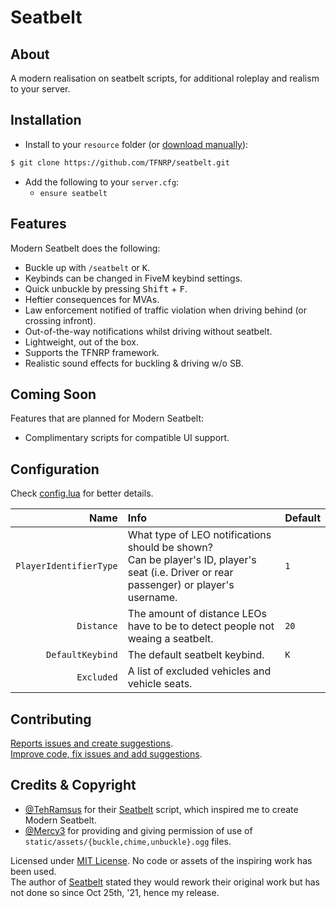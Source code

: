 # Seatbelt

## About

A modern realisation on seatbelt scripts, for additional roleplay and realism to your server.  

## Installation

- Install to your `resource` folder (or [download manually](https://github.com/TFNRP/seatbelt/archive/refs/heads/main.zip)):

```bash
$ git clone https://github.com/TFNRP/seatbelt.git
```

- Add the following to your `server.cfg`:
  - `ensure seatbelt`

## Features

Modern Seatbelt does the following:

- Buckle up with `/seatbelt` or <kbd>K</kbd>.
- Keybinds can be changed in FiveM keybind settings.
- Quick unbuckle by pressing <kbd>Shift</kbd> + <kbd>F</kbd>.
- Heftier consequences for MVAs.
- Law enforcement notified of traffic violation
  when driving behind (or crossing infront).
- Out-of-the-way notifications whilst driving
  without seatbelt.
- Lightweight, out of the box.
- Supports the TFNRP framework.
- Realistic sound effects for buckling & driving w/o SB.

## Coming Soon

Features that are planned for Modern Seatbelt:

- Complimentary scripts for compatible UI support.

## Configuration

Check [config.lua](https://github.com/TFNRP/seatbelt/blob/main/config.lua) for better details.

Name | Info | Default
--: | :-- | :--
`PlayerIdentifierType` | What type of LEO notifications should be shown?</br>Can be player's ID, player's seat (i.e. Driver or rear passenger) or player's username. | `1`
`Distance` | The amount of distance LEOs have to be to detect people not weaing a seatbelt. | `20`
`DefaultKeybind` | The default seatbelt keybind. | `K`
`Excluded` | A list of excluded vehicles and vehicle seats.

## Contributing

[Reports issues and create suggestions](https://github.com/TFNRP/seatbelt/issues).  
[Improve code, fix issues and add suggestions](https://github.com/TFNRP/seatbelt/pulls).

## Credits & Copyright

- [@TehRamsus](https://forum.cfx.re/u/TehRamsus) for their [Seatbelt](https://github.com/TehRamsus/Seatbelt) script, which inspired me to create Modern Seatbelt.  
- [@Mercy3](https://forum.cfx.re/u/Mercy3) for providing and giving permission of use of `static/assets/{buckle,chime,unbuckle}.ogg` files.

Licensed under [MIT License](https://github.com/TFNRP/seatbelt/blob/main/LICENSE). No code or assets of the inspiring work has been used.  
The author of [Seatbelt](https://github.com/TehRamsus/Seatbelt) stated they would rework their original work but has not done so since Oct 25th, '21, hence my release.  
